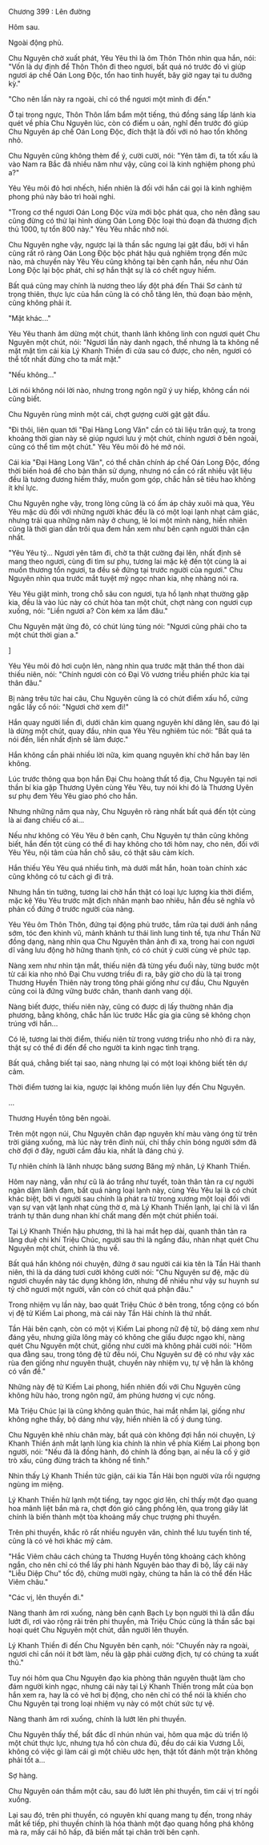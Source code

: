 




Chương 399 : Lên đường


Hôm sau.

Ngoài động phủ.

Chu Nguyên chờ xuất phát, Yêu Yêu thì là ôm Thôn Thôn nhìn qua hắn, nói: "Vốn là dự định để Thôn Thôn đi theo ngươi, bất quá nó trước đó vì giúp ngươi áp chế Oán Long Độc, tổn hao tinh huyết, bây giờ ngay tại tu dưỡng kỳ."

"Cho nên lần này ra ngoài, chỉ có thể ngươi một mình đi đến."

Ở tại trong ngực, Thôn Thôn lẩm bẩm một tiếng, thú đồng sáng lấp lánh kia quét về phía Chu Nguyên lúc, còn có điểm u oán, nghĩ đến trước đó giúp Chu Nguyên áp chế Oán Long Độc, đích thật là đối với nó hao tổn không nhỏ.

Chu Nguyên cũng không thèm để ý, cười cười, nói: "Yên tâm đi, ta tốt xấu là vào Nam ra Bắc đã nhiều năm như vậy, cũng coi là kinh nghiệm phong phú a?"

Yêu Yêu môi đỏ hơi nhếch, hiển nhiên là đối với hắn cái gọi là kinh nghiệm phong phú này bảo trì hoài nghi.

"Trong cơ thể ngươi Oán Long Độc vừa mới bộc phát qua, cho nên đằng sau cũng đừng có thử lại hình dùng Oán Long Độc loại thủ đoạn đả thương địch thủ 1000, tự tổn 800 này." Yêu Yêu nhắc nhở nói.

Chu Nguyên nghe vậy, ngược lại là thần sắc ngưng lại gật đầu, bởi vì hắn cũng rất rõ ràng Oán Long Độc bộc phát hậu quả nghiêm trọng đến mức nào, mà chuyến này Yêu Yêu cũng không tại bên cạnh hắn, nếu như Oán Long Độc lại bộc phát, chỉ sợ hắn thật sự là có chết nguy hiểm.

Bất quá cũng may chính là nương theo lấy đột phá đến Thái Sơ cảnh tứ trọng thiên, thực lực của hắn cũng là có chỗ tăng lên, thủ đoạn bảo mệnh, cũng không phải ít.

"Mặt khác..."

Yêu Yêu thanh âm dừng một chút, thanh lãnh không linh con ngươi quét Chu Nguyên một chút, nói: "Ngươi lần này danh ngạch, thế nhưng là ta không nể mặt mặt tìm cái kia Lý Khanh Thiền đi cửa sau có được, cho nên, ngươi có thể tốt nhất đừng cho ta mất mặt."

"Nếu không..."

Lời nói không nói lời nào, nhưng trong ngôn ngữ ý uy hiếp, không cần nói cũng biết.

Chu Nguyên rùng mình một cái, chợt gượng cười gật gật đầu.

"Đi thôi, liên quan tới "Đại Hàng Long Văn" cần có tài liệu trân quý, ta trong khoảng thời gian này sẽ giúp ngươi lưu ý một chút, chính ngươi ở bên ngoài, cũng có thể tìm một chút." Yêu Yêu môi đỏ hé mở nói.

Cái kia "Đại Hàng Long Văn", có thể chân chính áp chế Oán Long Độc, đồng thời biến hoá để cho bản thân sử dụng, nhưng nó cần có rất nhiều vật liệu đều là tương đương hiếm thấy, muốn gom góp, chắc hẳn sẽ tiêu hao không ít khí lực.

Chu Nguyên nghe vậy, trong lòng cũng là có ấm áp chảy xuôi mà qua, Yêu Yêu mặc dù đối với những người khác đều là có một loại lạnh nhạt cảm giác, nhưng trải qua những năm này ở chung, lẻ loi một mình nàng, hiển nhiên cũng là thời gian dần trôi qua đem hắn xem như bên cạnh người thân cận nhất.

"Yêu Yêu tỷ... Ngươi yên tâm đi, chờ ta thật cường đại lên, nhất định sẽ mang theo ngươi, cùng đi tìm sư phụ, tương lai mặc kệ đến tột cùng là ai muốn thương tổn ngươi, ta đều sẽ đứng tại trước người của ngươi." Chu Nguyên nhìn qua trước mắt tuyệt mỹ ngọc nhan kia, nhẹ nhàng nói ra.

Yêu Yêu giật mình, trong chỗ sâu con ngươi, tựa hồ lạnh nhạt thường gặp kia, đều là vào lúc này có chút hòa tan một chút, chợt nàng con ngươi cụp xuống, nói: "Liền ngươi a? Còn kém xa lắm đâu."

Chu Nguyên mặt ửng đỏ, có chút lúng túng nói: "Ngươi cũng phải cho ta một chút thời gian a."

]

Yêu Yêu môi đỏ hơi cuộn lên, nàng nhìn qua trước mặt thân thể thon dài thiếu niên, nói: "Chính ngươi còn có Đại Võ vương triều phiền phức kia tại thân đâu."

Bị nàng trêu tức hai câu, Chu Nguyên cũng là có chút điểm xấu hổ, cứng ngắc lấy cổ nói: "Ngươi chờ xem đi!"

Hắn quay người liền đi, dưới chân kim quang nguyên khí dâng lên, sau đó lại là dừng một chút, quay đầu, nhìn qua Yêu Yêu nghiêm túc nói: "Bất quá ta nói đến, liền nhất định sẽ làm được."

Hắn không cần phải nhiều lời nữa, kim quang nguyên khí chở hắn bay lên không.

Lúc trước thông qua bọn hắn Đại Chu hoàng thất tổ địa, Chu Nguyên tại nơi thần bí kia gặp Thương Uyên cùng Yêu Yêu, tuy nói khi đó là Thương Uyên sư phụ đem Yêu Yêu giao phó cho hắn.

Nhưng những năm qua này, Chu Nguyên rõ ràng nhất bất quá đến tột cùng là ai đang chiếu cố ai...

Nếu như không có Yêu Yêu ở bên cạnh, Chu Nguyên tự thân cũng không biết, hắn đến tột cùng có thể đi hay không cho tới hôm nay, cho nên, đối với Yêu Yêu, nội tâm của hắn chỗ sâu, có thật sâu cảm kích.

Hắn thiếu Yêu Yêu quá nhiều tình, mà dưới mắt hắn, hoàn toàn chính xác cũng không có tư cách gì đi trả.

Nhưng hắn tin tưởng, tương lai chờ hắn thật có loại lực lượng kia thời điểm, mặc kệ Yêu Yêu trước mặt địch nhân mạnh bao nhiêu, hắn đều sẽ nghĩa vô phản cố đứng ở trước người của nàng.

Yêu Yêu ôm Thôn Thôn, đứng tại động phủ trước, tắm rửa tại dưới ánh nắng sớm, tóc đen khinh vũ, mảnh khảnh tư thái linh lung tinh tế, tựa như Thần Nữ đồng dạng, nàng nhìn qua Chu Nguyên thân ảnh đi xa, trong hai con ngươi dĩ vãng lưu động hờ hững thanh tịnh, có có chút ý cười cùng vẻ phức tạp.

Nàng xem như nhìn tận mắt, thiếu niên đã từng yếu đuối này, từng bước một từ cái kia nho nhỏ Đại Chu vương triều đi ra, bây giờ cho dù là tại trong Thương Huyền Thiên này trong tông phái giống như cự đầu, Chu Nguyên cũng coi là đứng vững bước chân, thanh danh vang dội.

Nàng biết được, thiếu niên này, cũng có được dị lấy thường nhân địa phương, bằng không, chắc hẳn lúc trước Hắc gia gia cũng sẽ không chọn trúng với hắn...

Có lẽ, tương lai thời điểm, thiếu niên từ trong vương triều nho nhỏ đi ra này, thật sự có thể đi đến để cho người ta kinh ngạc tình trạng.

Bất quá, chẳng biết tại sao, nàng nhưng lại có một loại không biết tên dự cảm.

Thời điểm tương lai kia, ngược lại không muốn liên lụy đến Chu Nguyên.

...

Thương Huyền tông bên ngoài.

Trên một ngọn núi, Chu Nguyên chân đạp nguyên khí màu vàng óng từ trên trời giáng xuống, mà lúc này trên đỉnh núi, chỉ thấy chín bóng người sớm đã chờ đợi ở đây, người cầm đầu kia, nhất là đáng chú ý.

Tự nhiên chính là lãnh nhược băng sương Băng mỹ nhân, Lý Khanh Thiền.

Hôm nay nàng, vẫn như cũ là áo trắng như tuyết, toàn thân tản ra cự người ngàn dặm lãnh đạm, bất quá nàng loại lạnh này, cùng Yêu Yêu lại là có chút khác biệt, bởi vì người sau chính là phát ra từ trong xương một loại đối với vạn sự vạn vật lạnh nhạt cùng thờ ơ, mà Lý Khanh Thiền lạnh, lại chỉ là vì lẩn tránh tự thân dung nhan khí chất mang đến một chút phiền toái.

Tại Lý Khanh Thiền hậu phương, thì là hai mắt hẹp dài, quanh thân tản ra lăng duệ chi khí Triệu Chúc, người sau thì là ngẩng đầu, nhàn nhạt quét Chu Nguyên một chút, chính là thu về.

Bất quá hắn không nói chuyện, đứng ở sau người cái kia tên là Tần Hải thanh niên, thì là da dáng tươi cười không cười nói: "Chu Nguyên sư đệ, mặc dù ngươi chuyến này tác dụng không lớn, nhưng để nhiều như vậy sư huynh sư tỷ chờ ngươi một người, vẫn còn có chút quá phận đâu."

Trong nhiệm vụ lần này, bao quát Triệu Chúc ở bên trong, tổng cộng có bốn vị đệ tử Kiếm Lai phong, mà cái này Tần Hải chính là thứ nhất.

Tần Hải bên cạnh, còn có một vị Kiếm Lai phong nữ đệ tử, bộ dáng xem như đáng yêu, nhưng giữa lông mày có không che giấu được ngạo khí, nàng quét Chu Nguyên một chút, giống như cười mà không phải cười nói: "Hôm qua đằng sau, trong tông đệ tử đều nói, Chu Nguyên sư đệ có như vậy xác rùa đen giống như nguyên thuật, chuyến này nhiệm vụ, tự vệ hẳn là không có vấn đề."

Những này đệ tử Kiếm Lai phong, hiển nhiên đối với Chu Nguyên cũng không hữu hảo, trong ngôn ngữ, ám phúng hương vị cực nồng.

Mà Triệu Chúc lại là cũng không quản thúc, hai mắt nhắm lại, giống như không nghe thấy, bộ dáng như vậy, hiển nhiên là cố ý dung túng.

Chu Nguyên khẽ nhíu chân mày, bất quá còn không đợi hắn nói chuyện, Lý Khanh Thiền ánh mắt lạnh lùng kia chính là nhìn về phía Kiếm Lai phong bọn người, nói: "Nếu đã là đồng hành, đó chính là đồng bạn, ai nếu là cố ý giở trò xấu, cũng đừng trách ta không nể tình."

Nhìn thấy Lý Khanh Thiền tức giận, cái kia Tần Hải bọn người vừa rồi ngượng ngùng im miệng.

Lý Khanh Thiền hừ lạnh một tiếng, tay ngọc giơ lên, chỉ thấy một đạo quang hoa mãnh liệt bắn mà ra, chợt đón gió căng phồng lên, qua trong giây lát chính là biến thành một tòa khoảng mấy chục trượng phi thuyền.

Trên phi thuyền, khắc rõ rất nhiều nguyên văn, chỉnh thể lưu tuyến tinh tế, cũng là có vẻ hơi khác mỹ cảm.

"Hắc Viêm châu cách chúng ta Thương Huyền tông khoảng cách không ngắn, cho nên chỉ có thể lấy phi hành Nguyên bảo thay đi bộ, lấy cái này "Liễu Diệp Chu" tốc độ, chừng mười ngày, chúng ta hẳn là có thể đến Hắc Viêm châu."

"Các vị, lên thuyền đi."

Nàng thanh âm rơi xuống, nàng bên cạnh Bạch Ly bọn người thì là dẫn đầu lướt đi, rơi vào rộng rãi trên phi thuyền, mà Triệu Chúc cũng là thần sắc bại hoại quét Chu Nguyên một chút, dẫn người lên thuyền.

Lý Khanh Thiền đi đến Chu Nguyên bên cạnh, nói: "Chuyến này ra ngoài, ngươi chỉ cần nói ít bớt làm, nếu là gặp phải cường địch, tự có chúng ta xuất thủ."

Tuy nói hôm qua Chu Nguyên đạo kia phòng thân nguyên thuật làm cho đám người kinh ngạc, nhưng cái này tại Lý Khanh Thiền trong mắt của bọn hắn xem ra, hay là có vẻ hơi bị động, cho nên chỉ có thể nói là khiến cho Chu Nguyên tại trong loại nhiệm vụ này có một chút sức tự vệ.

Nàng thanh âm rơi xuống, chính là lướt lên phi thuyền.

Chu Nguyên thấy thế, bất đắc dĩ nhún nhún vai, hôm qua mặc dù triển lộ một chút thực lực, nhưng tựa hồ còn chưa đủ, đều do cái kia Vương Lỗi, không có việc gì làm cái gì một chiêu ước hẹn, thật tốt đánh một trận không phải tốt a...

Sợ hàng.

Chu Nguyên oán thầm một câu, sau đó lướt lên phi thuyền, tìm cái vị trí ngồi xuống.

Lại sau đó, trên phi thuyền, có nguyên khí quang mang tụ đến, trong nháy mắt kế tiếp, phi thuyền chính là hóa thành một đạo quang hồng phá không mà ra, mấy cái hô hấp, đã biến mất tại chân trời bên cạnh.




